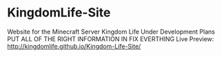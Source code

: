 # KingdomLife-Site
Website for the Minecraft Server Kingdom Life
Under Development
Plans
PUT ALL OF THE RIGHT INFORMATION IN
FIX EVERTHING
Live Preview: http://kingdomlife.github.io/Kingdom-Life-Site/
